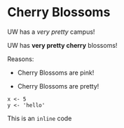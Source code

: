 # Cherry Blossoms

UW has a *very pretty* campus!

UW has **very pretty cherry** blossoms!

Reasons:

* Cherry Blossoms are pink!

* Cherry Blossoms are pretty!

```
x <- 5
y <- 'hello'
```

This is an `inline` code
